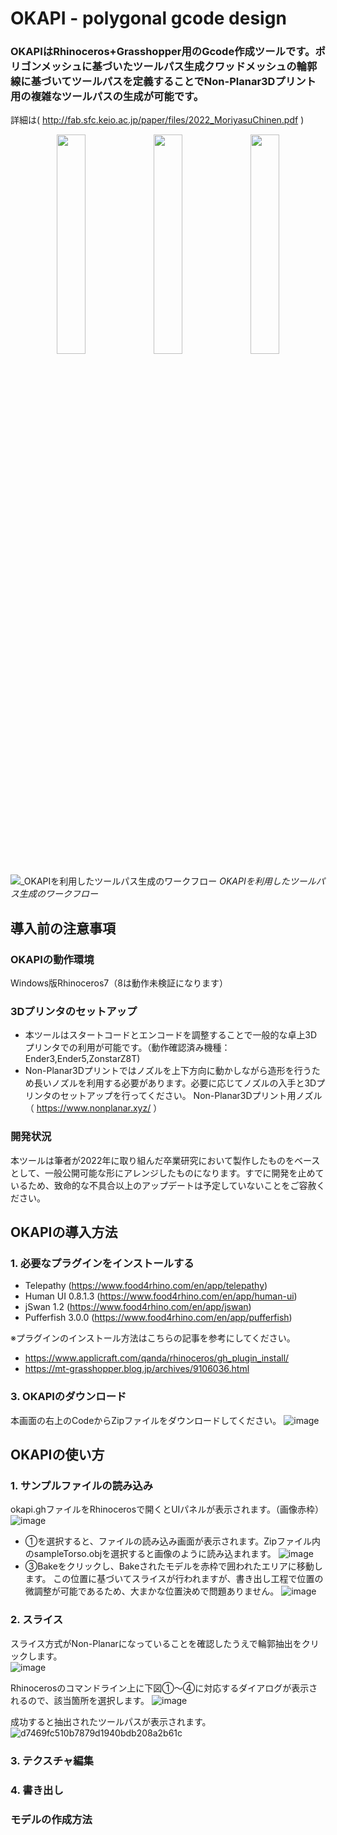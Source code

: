 # OKAPI - polygonal gcode design
### OKAPIはRhinoceros+Grasshopper用のGcode作成ツールです。ポリゴンメッシュに基づいたツールパス生成クワッドメッシュの輪郭線に基づいてツールパスを定義することでNon-Planar3Dプリント用の複雑なツールパスの生成が可能です。
詳細は( http://fab.sfc.keio.ac.jp/paper/files/2022_MoriyasuChinen.pdf )
<div align="center">
  <img src="https://github.com/user-attachments/assets/ec503611-b480-442c-af85-1c586d06177c" width="30%">
  <img src="https://github.com/user-attachments/assets/765811cb-c92b-4da8-bb61-defac346b9fe" width="30%">
  <img src="https://github.com/user-attachments/assets/d8c81162-db2b-4433-9e50-62b1759a58c5" width="30%">
</div>


![_OKAPIを利用したツールパス生成のワークフロー](https://github.com/user-attachments/assets/0a215ed9-8a13-47fe-ae22-9f6e75c6ad95)
_OKAPIを利用したツールパス生成のワークフロー_  




## 導入前の注意事項
### OKAPIの動作環境
Windows版Rhinoceros7（8は動作未検証になります）

### 3Dプリンタのセットアップ
- 本ツールはスタートコードとエンコードを調整することで一般的な卓上3Dプリンタでの利用が可能です。（動作確認済み機種：Ender3,Ender5,ZonstarZ8T)
- Non-Planar3Dプリントではノズルを上下方向に動かしながら造形を行うため長いノズルを利用する必要があります。必要に応じてノズルの入手と3Dプリンタのセットアップを行ってください。
  Non-Planar3Dプリント用ノズル（ https://www.nonplanar.xyz/ ）

### 開発状況
本ツールは筆者が2022年に取り組んだ卒業研究において製作したものをベースとして、一般公開可能な形にアレンジしたものになります。すでに開発を止めているため、致命的な不具合以上のアップデートは予定していないことをご容赦ください。


## OKAPIの導入方法

### 1. 必要なプラグインをインストールする
- Telepathy (https://www.food4rhino.com/en/app/telepathy)
- Human UI 0.8.1.3 (https://www.food4rhino.com/en/app/human-ui)
- jSwan 1.2  (https://www.food4rhino.com/en/app/jswan)
- Pufferfish 3.0.0 (https://www.food4rhino.com/en/app/pufferfish)

※プラグインのインストール方法はこちらの記事を参考にしてください。
- https://www.applicraft.com/qanda/rhinoceros/gh_plugin_install/
- https://mt-grasshopper.blog.jp/archives/9106036.html

### 3. OKAPIのダウンロード
本画面の右上のCodeからZipファイルをダウンロードしてください。
![image](https://github.com/user-attachments/assets/6cdb8e41-7abf-41a0-9945-d5a7441deb42)



## OKAPIの使い方

### 1. サンプルファイルの読み込み
okapi.ghファイルをRhinocerosで開くとUIパネルが表示されます。（画像赤枠）
![image](https://github.com/user-attachments/assets/7971b15d-efb7-48b9-95fc-21c52e4551da)
- ①を選択すると、ファイルの読み込み画面が表示されます。Zipファイル内のsampleTorso.objを選択すると画像のように読み込まれます。
![image](https://github.com/user-attachments/assets/4a426ba6-b847-4c02-bc0d-0b25a3ccc536)
- ③Bakeをクリックし、Bakeされたモデルを赤枠で囲われたエリアに移動します。
  この位置に基づいてスライスが行われますが、書き出し工程で位置の微調整が可能であるため、大まかな位置決めで問題ありません。
![image](https://github.com/user-attachments/assets/3729797f-af46-4e69-86ef-a07d6ac29db3)

### 2. スライス
スライス方式がNon-Planarになっていることを確認したうえで輪郭抽出をクリックします。  
![image](https://github.com/user-attachments/assets/b2031c53-6cb6-4c91-bc2d-d70c7c06a42b)  
  

Rhinocerosのコマンドライン上に下図①～④に対応するダイアログが表示されるので、該当箇所を選択します。
![image](https://github.com/user-attachments/assets/e2ef85ea-1bb2-4668-961f-80c01322c9d4)

成功すると抽出されたツールパスが表示されます。
![d7469fc510b7879d1940bdb208a2b61c](https://github.com/user-attachments/assets/1885035b-10e5-4af3-aa8c-8da1977e568f)



### 3. テクスチャ編集
### 4. 書き出し

### モデルの作成方法
